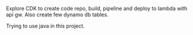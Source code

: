Explore CDK to create code repo, build, pipeline and deploy to lambda with api gw.
Also create few dynamo db tables. 

Trying to use java in this project.